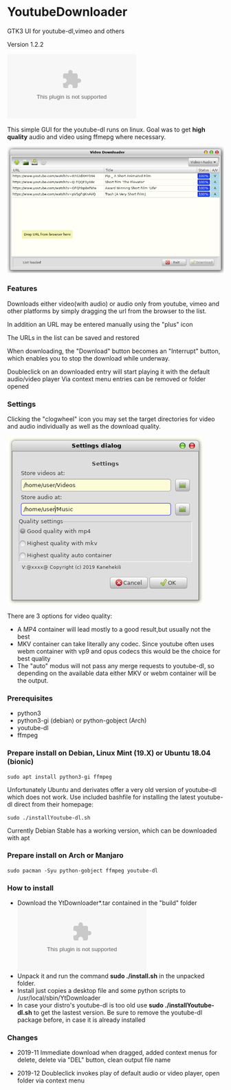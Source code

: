# YoutubeDownloader
GTK3 UI for youtube-dl,vimeo and others

Version 1.2.2

![Download](build/YtDownloader1.2.2.tar)

This simple GUI for the youtube-dl runs on linux. Goal was to get **high quality** audio and video using ffmepg where necessary.

![Screenshot](./Yt.png)

### Features
Downloads either video(with audio) or audio only from youtube, vimeo and other platforms by simply dragging the url from the browser to the list. 

In addition an URL may be entered manually using the "plus" icon

The URLs in the list can be saved and restored

When downloading, the "Download" button becomes an "Interrupt" button, which enables you to stop the download while underway.

Doubleclick on an downloaded entry will start playing it with the default audio/video player
Via context menu entries can be removed or folder opened

### Settings
Clicking the "clogwheel" icon you may set the target directories for video and audio individually as well as the download quality.

![Screenshot](./YtSettings.png)

There are 3 options for video quality:
* A MP4 container will lead mostly to a good result,but usually not the best
* MKV container can take literally any codec. Since youtube often uses webm container with vp9 and opus codecs this would be the choice for best quality
* The "auto" modus will not pass any merge requests to youtube-dl, so depending on the available data either MKV or webm container will be the output. 

### Prerequisites
  * python3
  * python3-gi (debian) or python-gobject (Arch)
  * youtube-dl
  * ffmpeg

### Prepare install on Debian, Linux Mint (19.X) or Ubuntu 18.04 (bionic) 
```
sudo apt install python3-gi ffmpeg
```
Unfortunately Ubuntu and derivates offer a very old version of youtube-dl which does not work. Use included bashfile for installing the latest youtube-dl direct from their homepage:

```
sudo ./installYoutube-dl.sh
```
Currently Debian Stable has a working version, which can be downloaded with apt
### Prepare install on Arch or Manjaro
```
sudo pacman -Syu python-gobject ffmpeg youtube-dl
```

### How to install
* Download the YtDownloader*.tar contained in the "build" folder ![here](build/YtDownloader1.2.2.tar)
* Unpack it and run the command  **sudo ./install.sh** in the unpacked folder.
* Install just copies a desktop file and some python scripts to /usr/local/sbin/YtDownloader
* In case your distro's youtube-dl is too old use **sudo ./installYoutube-dl.sh** to get the lastest version. Be sure to remove the youtube-dl package before, in case it is already installed

### Changes
 * 2019-11 Immediate download when dragged, added context menus for delete, delete via "DEL" button, clean output file name   

 * 2019-12 Doubleclick invokes play of default audio or video player, open folder via context menu  
